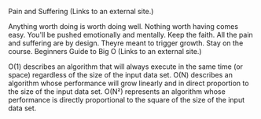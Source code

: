 Pain and Suffering (Links to an external site.)

Anything worth doing is worth doing well. Nothing worth having comes easy.
You'll be pushed emotionally and mentally. Keep the faith.
All the pain and suffering are by design. Theyre meant to trigger growth. Stay on the course.
Beginners Guide to Big O (Links to an external site.)

O(1) describes an algorithm that will always execute in the same time (or space) regardless of the size of the input data set.
O(N) describes an algorithm whose performance will grow linearly and in direct proportion to the size of the input data set. 
O(N²) represents an algorithm whose performance is directly proportional to the square of the size of the input data set. 